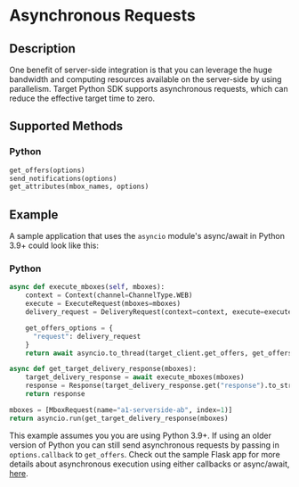 # Asynchronous Requests

## Description

One benefit of server-side integration is that you can leverage the huge bandwidth and computing resources available on the server-side by using parallelism. Target Python SDK supports asynchronous requests, which can reduce the effective target time to zero.

## Supported Methods

### Python

```python
get_offers(options)
send_notifications(options)
get_attributes(mbox_names, options)
```

## Example

A sample application that uses the `asyncio` module's async/await in Python 3.9+ could look like this:

### Python

```python
async def execute_mboxes(self, mboxes):
    context = Context(channel=ChannelType.WEB)
    execute = ExecuteRequest(mboxes=mboxes)
    delivery_request = DeliveryRequest(context=context, execute=execute)

    get_offers_options = {
      "request": delivery_request
    }
    return await asyncio.to_thread(target_client.get_offers, get_offers_options)

async def get_target_delivery_response(mboxes):
    target_delivery_response = await execute_mboxes(mboxes)
    response = Response(target_delivery_response.get("response").to_str(), status=200, mimetype='application/json')
    return response

mboxes = [MboxRequest(name="a1-serverside-ab", index=1)]
return asyncio.run(get_target_delivery_response(mboxes)
```

This example assumes you you are using Python 3.9+. If using an older version of Python you can still send asynchronous requests by passing in `options.callback` to `get_offers`. Check out the sample Flask app for more details about asynchronous execution using either callbacks or async/await, [here](https://github.com/adobe/target-python-sdk/blob/main/samples/app.py).